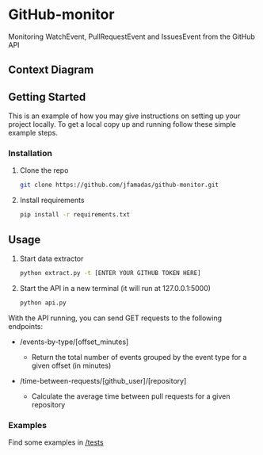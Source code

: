 # GitHub-monitor
Monitoring WatchEvent, PullRequestEvent and IssuesEvent from the GitHub API

## Context Diagram


## Getting Started

This is an example of how you may give instructions on setting up your project locally.
To get a local copy up and running follow these simple example steps.

### Installation

1. Clone the repo
   ```sh
   git clone https://github.com/jfamadas/github-monitor.git
   ```
2. Install requirements
   ```sh
   pip install -r requirements.txt 
   ```


## Usage

1. Start data extractor
   ```sh
   python extract.py -t [ENTER YOUR GITHUB TOKEN HERE]
   ```
2. Start the API in a new terminal (it will run at 127.0.0.1:5000)
   ```sh
   python api.py
   ```
   
With the API running, you can send GET requests to the following endpoints:

- /events-by-type/[offset_minutes]
  - Return the total number of events grouped by the event type for a given offset (in minutes)


- /time-between-requests/[github_user]/[repository]
  - Calculate the average time between pull requests for a given repository

### Examples

Find some examples in [/tests](https://github.com/jfamadas/github-monitor/tree/main/tests)
